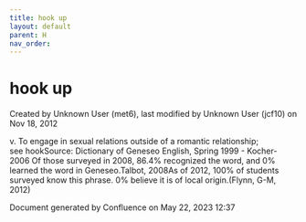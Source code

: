 ```yaml
---
title: hook up
layout: default
parent: H
nav_order:
---
```


# hook up

Created by  Unknown User (met6), last modified by  Unknown User (jcf10) on Nov 18, 2012

v. To engage in sexual relations outside of a romantic relationship; see hookSource: Dictionary of Geneseo English, Spring 1999 - Kocher- 2006 Of those surveyed in 2008, 86.4% recognized the word, and 0% learned the word in Geneseo.Talbot, 2008As of 2012, 100% of students surveyed know this phrase. 0% believe it is of local origin.(Flynn, G-M, 2012)

Document generated by Confluence on May 22, 2023 12:37


